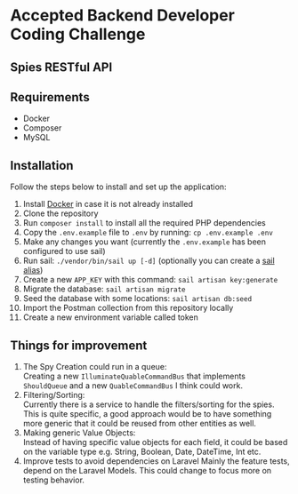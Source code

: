 # Accepted Backend Developer Coding Challenge

## Spies RESTful API

## Requirements

- Docker
- Composer
- MySQL

## Installation
Follow the steps below to install and set up the application:
1. Install [Docker](https://www.docker.com/) in case it is not already installed
2. Clone the repository
3. Run ```composer install``` to install all the required PHP dependencies
4. Copy the `.env.example` file to `.env` by running: `cp .env.example .env`
5. Make any changes you want (currently the `.env.example` has been configured to use sail)
6. Run sail: ```./vendor/bin/sail up [-d]``` (optionally you can create a [sail alias](https://laravel.com/docs/11.x/sail#configuring-a-shell-alias))
7. Create a new `APP_KEY` with this command: ```sail artisan key:generate ```
8. Migrate the database: ```sail artisan migrate```
9. Seed the database with some locations: ```sail artisan db:seed```
10. Import the Postman collection from this repository locally
11. Create a new environment variable called token

## Things for improvement
1. The Spy Creation could run in a queue:<br>
Creating a new `IlluminateQuableCommandBus` that implements `ShouldQueue` and a new `QuableCommandBus` I think could work.
2. Filtering/Sorting: <br>
Currently there is a service to handle the filters/sorting for the spies. This is quite specific, a good approach would be to have something more generic that it could be reused from other entities as well.
3. Making generic Value Objects:<br>
Instead of having specific value objects for each field, it could be based on the variable type e.g. String, Boolean, Date, DateTime, Int etc.
4. Improve tests to avoid dependencies on Laravel
Mainly the feature tests, depend on the Laravel Models. This could change to focus more on testing behavior.

